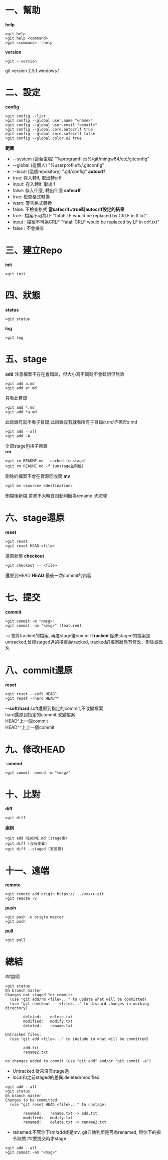 # 一、幫助
**help**
```shell
>git help
>git help <command>
>git <command> --help
```
**version**
```shell
>git --version
```
git version 2.5.1.windows.1
# 二、設定
**config**
```shell
>git config --list
>git config --global user.name "<name>"
>git config --global user.email "<email>"
>git config --global core.autocrlf true
>git config --global core.safecrlf false
>git config --global color.ui true
```
**範圍**
* --system (這台電腦) "%programfiles%/git/mingw64/etc/gitconfig"
* --global (這個人) "%userprofile%/.gitconfig"
* --local (這個repository) ".git/config"
**autocrlf**
* true: 存入轉lf, 取出轉crlf
* input: 存入轉lf, 取出lf
* false: 存入什麼, 轉出什麼
**safecrlf**
* true: 檢查格式轉換
* warn: 警告格式轉換
* false: 不檢查格式
**當safecrlf=true時autocrlf設定的結果**
* true : 檔案不可為LF "fatal: LF would be replaced by CRLF in lf.txt"
* input : 檔案不可為CRLF "fatal: CRLF would be replaced by LF in crlf.txt"
* false : 不會檢查
# 三、建立Repo
**init**
```shell
>git init
```
# 四、狀態
**status**
```shell
>git status
```
**log**
```shell
>git log
```
# 五、stage
**add**
注意檔案不存在會錯誤，但大小寫不同時不會錯誤但無效
```shell
>git add a.md
>git add a*.md
```
只看此目錄
```shell
>git add *.md
>git add *a.md
```
此目錄有就不看子目錄,此目錄沒有就看所有子目錄*a.md不等於a*.md
```shell
>git add --all
>git add -A
```
全部stage包括子目錄  
**rm**
```shell
>git rm README.md --cached (unstage)
>git rm README.md -f (unstage並刪檔)
```
刪除的檔案不會在資源回收筒
**mv**
```shell
>git mv <source> <destination>
```
刪檔後新檔,差異不大時會自動判斷為rename
*未完成*
# 六、stage還原
**reset**
```shell
>git reset
>git reset HEAD <file>
```
還原狀態
**checkout**
```shell
>git checkout -- <file>
```
還原到HEAD
**HEAD**
最後一次commit的內容
# 七、提交
**commit**
```shell
>git commit -m "<msg>"
>git commit -am "<msg>" (featured)
```
-a 會將tracked的檔案, 再度stage後commit
**tracked**
從未staged的檔案是untracked,曾經staged過的檔案為tracked,
tracked的檔案狀態有修改、刪除或改名
# 八、commit還原
**reset**
```shell
>git reset --soft HEAD^
>git reset --hard HEAD^^
```
**--soft/hard**
soft還原到指定的commit,不改變檔案  
hard還原到指定的commit,改變檔案  
HEAD^上一個commit  
HEAD^^上上一個commit
# 九、修改HEAD
**-amend**
```shell
>git commit -amend -m "<msg>"
```
# 十、比對
**diff**
```shell
>git diff
```
**案例**
```shell
>git add README.md (stage後)
>git diff (沒有差異)
>git diff --staged (有差異)
```
# 十一、遠端
**remote**
```shell
>git remote add origin https://.../<xxx>.git
>git remote -v
```
**push**
```shell
>git push -u origin master
>git push
```
**pull**
```shell
>git pull
```
# 總結
##說明
```
>git status
On branch master
Changes not staged for commit:
  (use "git add/rm <file>..." to update what will be committed)
  (use "git checkout -- <file>..." to discard changes in working directory)

        deleted:    delete.txt
        modified:   modify.txt
        deleted:    rename.txt

Untracked files:
  (use "git add <file>..." to include in what will be committed)

        add.txt
        rename2.txt

no changes added to commit (use "git add" and/or "git commit -a")
```
* Untracked:從來沒有stage過
* local和之前staged的差異:deleted/modified
```
>git add --all
>git status
On branch master
Changes to be committed:
  (use "git reset HEAD <file>..." to unstage)

        renamed:    rename.txt -> add.txt
        modified:   modify.txt
        renamed:    delete.txt -> rename2.txt
```
* renamed:不管你下rm/add或是mv, git自動判斷是否為renamed, 與你下的指令無關
##要提交時才stage
```shell
>git add --all
>git commit -am "<msg>"
```
